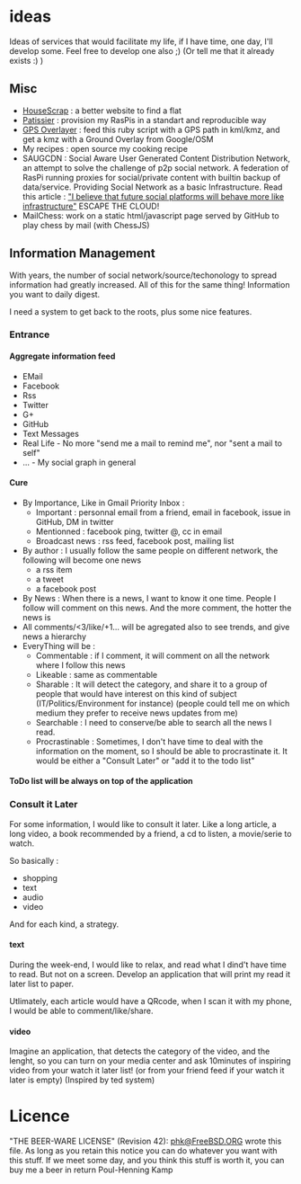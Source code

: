 ideas
=====

Ideas of services that would facilitate my life, if I have time, one day, I'll develop some. Feel free to develop one also ;) (Or tell me that it already exists :) )

## Misc

* [HouseScrap](https://github.com/pierreozoux/housescrap) : a better website to find a flat
* [Patissier](https://github.com/pierreozoux/patissier) : provision my RasPis in a standart and reproducible way
* [GPS Overlayer](https://github.com/pierreozoux/GPS_Overlayer) : feed this ruby script with a GPS path in kml/kmz, and get a kmz with a Ground Overlay from Google/OSM
* My recipes : open source my cooking recipe
* SAUGCDN : Social Aware User Generated Content Distribution Network, an attempt to solve the challenge of p2p social network. A federation of RasPi running proxies for social/private content with builtin backup of data/service. Providing Social Network as a basic Infrastructure. Read this article : ["I believe that future social platforms will behave more like infrastructure"](http://daltoncaldwell.com/dear-mark-zuckerberg) ESCAPE THE CLOUD!
* MailChess: work on a static html/javascript page served by GitHub to play chess by mail (with ChessJS)

## Information Management

With years, the number of social network/source/techonology to spread information had greatly increased. All of this for the same thing! Information you want to daily digest.

I need a system to get back to the roots, plus some nice features.

### Entrance
#### Aggregate information feed
* EMail
* Facebook
* Rss
* Twitter
* G+
* GitHub
* Text Messages
* Real Life - No more "send me a mail to remind me", nor "sent a mail to self"
* ... - My social graph in general

#### Cure
* By Importance, Like in Gmail Priority Inbox :
  * Important : personnal email from a friend, email in facebook, issue in GitHub, DM in twitter
  * Mentionned : facebook ping, twitter @, cc in email
  * Broadcast news : rss feed, facebook post, mailing list
* By author : I usually follow the same people on different network, the following will become one news
  * a rss item
  * a tweet
  * a facebook post
* By News : When there is a news, I want to know it one time. People I follow will comment on this news. And the more comment, the hotter the news is
* All comments/<3/like/+1... will be agregated also to see trends, and give news a hierarchy
* EveryThing will be :
  * Commentable : if I comment, it will comment on all the network where I follow this news
  * Likeable : same as commentable
  * Sharable : It will detect the category, and share it to a group of people that would have interest on this kind of subject (IT/Politics/Environment for instance) (people could tell me on which medium they prefer to receive news updates from me)
  * Searchable : I need to conserve/be able to search all the news I read.
  * Procrastinable : Sometimes, I don't have time to deal with the information on the moment, so I should be able to procrastinate it. It would be either a "Consult Later" or "add it to the todo list"

#### ToDo list will be always on top of the application

### Consult it Later

For some information, I would like to consult it later. Like a long article, a long video, a book recommended by a friend, a cd to listen, a movie/serie to watch.

So basically :
* shopping
* text
* audio
* video

And for each kind, a strategy.

#### text

During the week-end, I would like to relax, and read what I dind't have time to read. But not on a screen. Develop an application that will print my read it later list to paper.

Utlimately, each article would have a QRcode, when I scan it with my phone, I would be able to comment/like/share.

#### video

Imagine an application, that detects the category of the video, and the lenght, so you can turn on your media center and ask 10minutes of inspiring video from your watch it later list! (or from your friend feed if your watch it later is empty)
(Inspired by ted system)

# Licence

"THE BEER-WARE LICENSE" (Revision 42):
<phk@FreeBSD.ORG> wrote this file. As long as you retain this notice you
can do whatever you want with this stuff. If we meet some day, and you think
this stuff is worth it, you can buy me a beer in return Poul-Henning Kamp
